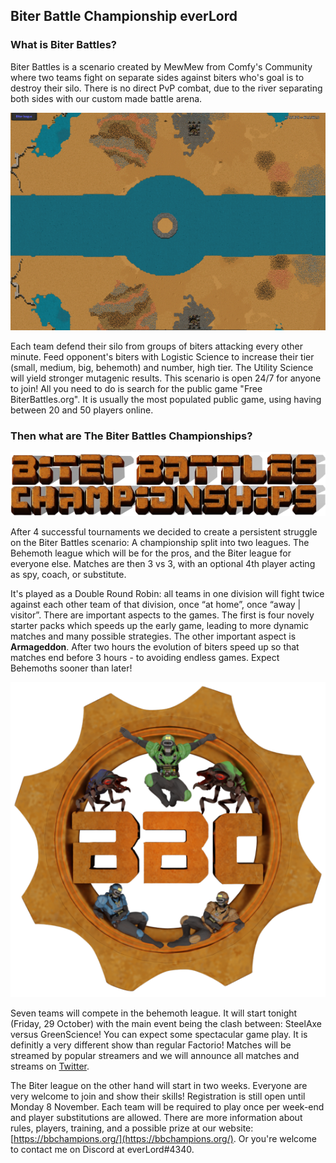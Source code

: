 ## Biter Battle Championship <author>everLord</author>


### What is Biter Battles?

Biter Battles is a scenario created by MewMew from Comfy's Community where two teams fight on separate sides against biters who's goal is to destroy their silo. There is no direct PvP combat, due to the river separating both sides with our custom made battle arena.

![The Biter Battle Arena showing the isolated areas for the two teams](media/biter-battle-arena.png)

Each team defend their silo from groups of biters attacking every other minute. Feed opponent's biters with Logistic Science to increase their tier (small, medium, big, behemoth) and number, high tier. The Utility Science will yield stronger mutagenic results. This scenario is open 24/7 for anyone to join! All you need to do is search for the public game "Free BiterBattles.org". It is usually the most populated public game, using having between 20 and 50 players online.

### Then what are The Biter Battles Championships?

![](media/header.png)

After 4 successful tournaments we decided to create a persistent struggle on the Biter Battles scenario: A championship split into two leagues. The Behemoth league which will be for the pros, and the Biter league for everyone else. Matches are then 3 vs 3, with an optional 4th player acting as spy, coach, or substitute. 

It's played as a Double Round Robin: all teams in one division will fight twice against each other team of that division, once “at home”, once “away | visitor”. There are important aspects to the games. The first is four novely starter packs which speeds up the early game, leading to more dynamic matches and many possible strategies. The other important aspect is **Armageddon**. After two hours the evolution of biters speed up so that matches end before 3 hours - to avoiding endless games. Expect Behemoths sooner than later!

![](media/logo.png)

Seven teams will compete in the behemoth league. It will start tonight (Friday, 29 October) with the main event being the clash between: SteelAxe versus GreenScience! You can expect some spectacular game play. It is definitly a very different show than regular Factorio! Matches will be streamed by popular streamers and we will announce all matches and streams on [Twitter](https://twitter.com/BiterBattles). 

The Biter league on the other hand will start in two weeks. Everyone are very welcome to join and show their skills! Registration is still open until Monday 8 November. Each team will be required to play once per week-end and player substitutions are allowed. There are more information about rules, players, training, and a possible prize at our website: [https://bbchampions.org/](https://bbchampions.org/). Or you're welcome to contact me on Discord at everLord#4340.
